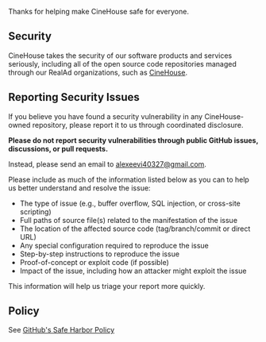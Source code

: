 Thanks for helping make CineHouse safe for everyone.

## Security

CineHouse takes the security of our software products and services seriously, including all of the open source code repositories managed through our RealAd organizations, such as [CineHouse](https://github.com/cinehouse). 

## Reporting Security Issues

If you believe you have found a security vulnerability in any CineHouse-owned repository, please report it to us through coordinated disclosure.

**Please do not report security vulnerabilities through public GitHub issues, discussions, or pull requests.**

Instead, please send an email to alexeevi40327@gmail.com.

Please include as much of the information listed below as you can to help us better understand and resolve the issue:

  * The type of issue (e.g., buffer overflow, SQL injection, or cross-site scripting)
  * Full paths of source file(s) related to the manifestation of the issue
  * The location of the affected source code (tag/branch/commit or direct URL)
  * Any special configuration required to reproduce the issue
  * Step-by-step instructions to reproduce the issue
  * Proof-of-concept or exploit code (if possible)
  * Impact of the issue, including how an attacker might exploit the issue

This information will help us triage your report more quickly.

## Policy

See [GitHub's Safe Harbor Policy](https://docs.github.com/en/github/site-policy/github-bug-bounty-program-legal-safe-harbor#1-safe-harbor-terms)
